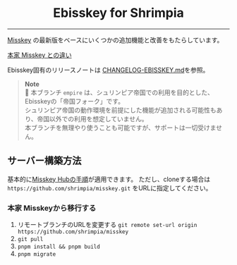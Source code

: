 <div align="center">

<h1>Ebisskey for Shrimpia</h1>

---

</div>

[Misskey](https://github.com/misskey-dev/misskey) の最新版をベースにいくつかの追加機能と改善をもたらしています。

[本家 Misskey との違い](DIFFERENCE.md)

Ebisskey固有のリリースノートは [CHANGELOG-EBISSKEY.md](CHANGELOG-EBISSKEY.md)を参照。

> **Note** <br>
> 🦐 本ブランチ `empire` は、シュリンピア帝国での利用を目的とした、Ebisskeyの「帝国フォーク」です。<br>
> シュリンピア帝国の動作環境を前提にした機能が追加される可能性もあり、帝国以外での利用を想定していません。<br>
> 本ブランチを無理やり使うことも可能ですが、サポートは一切受けません。

## サーバー構築方法

基本的に[Misskey Hubの手順](https://misskey-hub.net/docs/install/manual.html)が適用できます。
ただし、cloneする場合は `https://github.com/shrimpia/misskey.git` をURLに指定してください。

### 本家 Misskeyから移行する

1. リモートブランチのURLを変更する
  `git remote set-url origin https://github.com/shrimpia/misskey`
2. `git pull`
3. `pnpm install && pnpm build`
4. `pnpm migrate`
